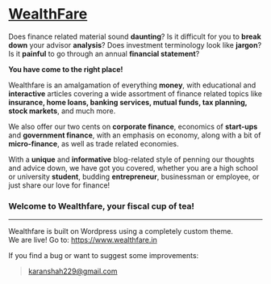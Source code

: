 # [WealthFare](https://www.wealthfare.in)

Does finance related material sound **daunting**? 
Is it difficult for you to **break down** your advisor **analysis**?
Does investment terminology look like **jargon**?
Is it **painful** to go through an annual **financial statement**?

**You have come to the right place!**

Wealthfare is an amalgamation of everything **money**, with educational and **interactive** articles covering a wide assortment of finance related topics like __insurance, home loans, banking services, mutual funds, tax planning, stock markets__, and much more. 

We also offer our two cents on **__corporate finance__**, economics of **start-ups** and **government finance**, with an emphasis on economy, along with a bit of **micro-finance**, as well as trade related economies.

With a __unique__ and __informative__ blog-related style of penning our thoughts and advice down, we have got you covered, whether you are a high school or university **__student__**, budding **entrepreneur**, businessman or employee, or just share our love for finance!

### Welcome to Wealthfare, your fiscal cup of tea!

---

Wealthfare is built on Wordpress using a completely custom theme.  
We are live!
Go to: https://www.wealthfare.in

If you find a bug or want to suggest some improvements:
> karanshah229@gmail.com
